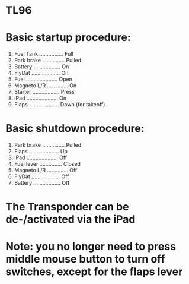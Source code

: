 # TL96

# Basic startup procedure:

1. Fuel Tank ................ Full
2. Park brake ............... Pulled
3. Battery .................. On
4. FlyDat ................... On
5. Fuel ..................... Open
6. Magneto L/R .............. On
7. Starter .................. Press
8. iPad ..................... On
9. Flaps .................... Down (for takeoff)


# Basic shutdown procedure:


1. Park brake ............... Pulled
2. Flaps .................... Up
3. iPad ..................... Off
4. Fuel lever ............... Closed
5. Magneto L/R .............. Off
6. FlyDat ................... Off
7. Battery .................. Off


# The Transponder can be de-/activated via the iPad


# Note: you no longer need to press middle mouse button to turn off switches, except for the flaps lever
